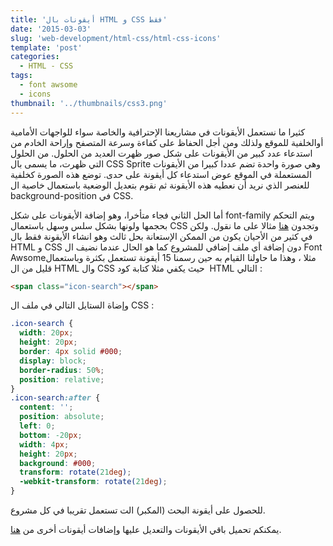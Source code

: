 ```yaml
---
title: 'أيقونات بال HTML و CSS فقط'
date: '2015-03-03'
slug: 'web-development/html-css/html-css-icons'
template: 'post'
categories:
  - HTML - CSS
tags:
  - font awsome
  - icons
thumbnail: '../thumbnails/css3.png'
---
```


كثيرا ما نستعمل الأيقونات في مشاريعنا الإحترافية والخاصة سواء للواجهات الأمامية أوالخلفية للموقع ولذلك ومن أجل الحفاظ على كفاءة وسرعة المتصفح وإراحة الخادم من استدعاء عدد كبير من الأيقونات على شكل صور ظهرت العديد من الحلول. من الحلول التي ظهرت، ما يسمى بال CSS Sprite وهي صورة واحدة تضم عددا كبيرا من الأيقونات المستعملة في الموقع عوض استدعاء كل أيقونة على حدى. توضع هذه الصورة كخلفية للعنصر الذي نريد أن نعطيه هذه الأيقونة ثم نقوم بتعديل الوضعية باستعمال خاصية ال background-position في CSS.

أما الحل الثاني فجاء متأخرا، وهو إضافة الأيقونات على شكل font-family ويتم التحكم بحجمها ولونها بشكل سلس وسهل باستعمال CSS وتجدون [هنا](http://fortawesome.github.io/Font-Awesome/icons/) مثالا على ما نقول. ولكن في كثير من الأحيان يكون من الممكن الإستعانة بحل ثالث وهو انشاء الأيقونة فقط بال HTML و CSS دون إضافة أي ملف إضافي للمشروع كما هو الحال عندما نضيف ال Font Awsomeمثلا ، وهذا ما حاولنا القيام به حين رسمنا 15 أيقونة تستعمل بكثرة وباستعمال قليل من ال HTML وال CSS حيث يكفي مثلا كتابة كود  HTML التالي :

```html
<span class="icon-search"></span>
```

وإضاة الستايل التالي في ملف ال CSS :

```css
.icon-search {
  width: 20px;
  height: 20px;
  border: 4px solid #000;
  display: block;
  border-radius: 50%;
  position: relative;
}
.icon-search:after {
  content: '';
  position: absolute;
  left: 0;
  bottom: -20px;
  width: 4px;
  height: 20px;
  background: #000;
  transform: rotate(21deg);
  -webkit-transform: rotate(21deg);
}
```

للحصول على أيقونة البحث (المكبر) الت تستعمل تقريبا في كل مشروع.

يمكنكم تحميل باقي الأيقونات والتعديل عليها وإضافات أيقونات أخرى من [هنا](https://github.com/tutomena/CSS3-icons).
